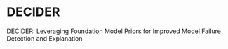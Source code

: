 # DECIDER
DECIDER: Leveraging Foundation Model Priors for Improved Model Failure Detection and Explanation
